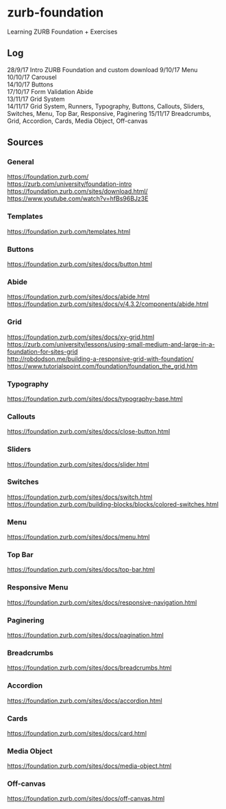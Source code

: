# zurb-foundation
Learning ZURB Foundation + Exercises

## Log
28/9/17 Intro ZURB Foundation and custom download
9/10/17 Menu  
10/10/17 Carousel  
14/10/17 Buttons  
17/10/17 Form Validation Abide  
13/11/17 Grid System  
14/11/17 Grid System, Runners, Typography, Buttons, Callouts, Sliders, Switches, Menu, Top Bar, Responsive, Paginering
15/11/17 Breadcrumbs, Grid, Accordion, Cards, Media Object, Off-canvas

## Sources
### General
https://foundation.zurb.com/  
https://zurb.com/university/foundation-intro  
https://foundation.zurb.com/sites/download.html/  
https://www.youtube.com/watch?v=hfBs96BJz3E  
### Templates
https://foundation.zurb.com/templates.html   
### Buttons
https://foundation.zurb.com/sites/docs/button.html  
### Abide
https://foundation.zurb.com/sites/docs/abide.html  
https://foundation.zurb.com/sites/docs/v/4.3.2/components/abide.html  
### Grid
https://foundation.zurb.com/sites/docs/xy-grid.html  
https://zurb.com/university/lessons/using-small-medium-and-large-in-a-foundation-for-sites-grid  
http://robdodson.me/building-a-responsive-grid-with-foundation/  
https://www.tutorialspoint.com/foundation/foundation_the_grid.htm  
### Typography
https://foundation.zurb.com/sites/docs/typography-base.html  
### Callouts
https://foundation.zurb.com/sites/docs/close-button.html  
### Sliders
https://foundation.zurb.com/sites/docs/slider.html  
### Switches
https://foundation.zurb.com/sites/docs/switch.html  
https://foundation.zurb.com/building-blocks/blocks/colored-switches.html  
### Menu
https://foundation.zurb.com/sites/docs/menu.html  
### Top Bar
https://foundation.zurb.com/sites/docs/top-bar.html  
### Responsive Menu
https://foundation.zurb.com/sites/docs/responsive-navigation.html  
### Paginering
https://foundation.zurb.com/sites/docs/pagination.html  
### Breadcrumbs
https://foundation.zurb.com/sites/docs/breadcrumbs.html  
### Accordion
https://foundation.zurb.com/sites/docs/accordion.html  
### Cards
https://foundation.zurb.com/sites/docs/card.html  
### Media Object
https://foundation.zurb.com/sites/docs/media-object.html  
### Off-canvas
https://foundation.zurb.com/sites/docs/off-canvas.html  
